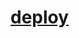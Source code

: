 #  [deploy]([url](https://anvianvi.github.io/gp-solutions-promo/)https://anvianvi.github.io/gp-solutions-promo/)
